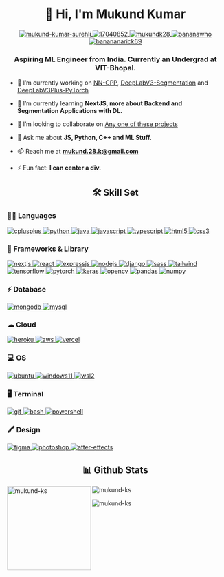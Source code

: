 <h1 align="center">👋 Hi, I'm Mukund Kumar</h1>
<p align="center">
    <a href="https://linkedin.com/in/mukund-kumar-surehli" target="blank">
        <img align="center" src="https://img.shields.io/badge/LinkedIn-0077B5?style=for-the-badge&logo=linkedin&logoColor=whit" alt="mukund-kumar-surehli"/>
    </a>
    <a href="https://stackoverflow.com/users/17040852" target="blank">
        <img align="center" src="https://img.shields.io/badge/Stack_Overflow-FE7A16?style=for-the-badge&logo=stack-overflow&logoColor=white" alt="17040852"/>
    </a>
    <a href="https://instagram.com/mukund.k28?igshid=MmIzYWVlNDQ5Yg==" target="blank">
        <img align="center" src="https://img.shields.io/badge/Instagram-E4405F?style=for-the-badge&logo=instagram&logoColor=white" alt="mukundk28"/>
    </a>
    <a href="https://www.codechef.com/users/bananawho" target="blank">
        <img align="center" src="https://img.shields.io/badge/-CodeChef-5B4638?style=for-the-badge&logo=CodeChef&logoColor=white" alt="bananawho"/>
    </a>
    <a href="https://www.hackerrank.com/banananarick69" target="blank">
        <img align="center" src="https://img.shields.io/badge/-Hackerrank-2EC866?style=for-the-badge&logo=HackerRank&logoColor=white" alt="banananarick69"/>
    </a>
</p>

<h3 align="center">Aspiring ML Engineer from India. Currently an Undergrad at VIT-Bhopal.</h3>

- 🔭 I’m currently working on [NN-CPP](https://github.com/mukund-ks/NN-CPP), [DeepLabV3-Segmentation](https://github.com/mukund-ks/DeepLabV3-Segmentation) and [DeepLabV3Plus-PyTorch](https://github.com/mukund-ks/DeepLabV3Plus-PyTorch)

- 🌱 I’m currently learning **NextJS, more about Backend and Segmentation Applications with DL.**

- 👯 I’m looking to collaborate on [Any one of these projects](https://github.com/codecrafters-io/build-your-own-x)

- 💬 Ask me about **JS, Python, C++ and ML Stuff.**

- 📫 Reach me at **mukund.28.k@gmail.com**

- ⚡ Fun fact: **I can center a div.**

<h2 align="center">🛠️ Skill Set</h2>

<h3 align="left">👩‍💻 Languages</h3>
<p align="left">
    <a href="https://www.w3schools.com/cpp/" target="_blank" rel="noreferrer"> 
        <img src="https://img.shields.io/badge/C%2B%2B-00599C?style=for-the-badge&logo=c%2B%2B&logoColor=white" alt="cplusplus"/> 
    </a> 
    <a href="https://www.python.org" target="_blank" rel="noreferrer"> 
        <img src="https://img.shields.io/badge/Python-FFD43B?style=for-the-badge&logo=python&logoColor=blue" alt="python"/> 
    </a> 
    <a href="https://www.java.com" target="_blank" rel="noreferrer"> 
        <img src="https://img.shields.io/badge/Java-ED8B00?style=for-the-badge&logo=openjdk&logoColor=white" alt="java"/> 
    </a> 
    <a href="https://developer.mozilla.org/en-US/docs/Web/JavaScript" target="_blank" rel="noreferrer"> 
        <img src="https://img.shields.io/badge/JavaScript-323330?style=for-the-badge&logo=javascript&logoColor=F7DF1E" alt="javascript"/>
    </a> 
    <a href="https://www.typescriptlang.org/" target="_blank" rel="noreferrer"> 
        <img src="https://img.shields.io/badge/TypeScript-007ACC?style=for-the-badge&logo=typescript&logoColor=white" alt="typescript"/>
    </a> 
    <a href="https://www.w3.org/html/" target="_blank" rel="noreferrer"> 
        <img src="https://img.shields.io/badge/HTML5-E34F26?style=for-the-badge&logo=html5&logoColor=white" alt="html5"/> 
    </a> 
    <a href="https://www.w3schools.com/css/" target="_blank" rel="noreferrer"> 
        <img src="https://img.shields.io/badge/CSS3-1572B6?style=for-the-badge&logo=css3&logoColor=white" alt="css3"/> 
    </a> 
</p>

<h3 align="left">🚀 Frameworks & Library</h3>
<p align="left"> 
    <a href="https://reactjs.org/" target="_blank" rel="noreferrer"> 
        <img src="https://img.shields.io/badge/React-20232A?style=for-the-badge&logo=react&logoColor=61DAFB" alt="nextjs"/> 
    </a> 
    <a href="https://nextjs.org/" target="_blank" rel="noreferrer"> 
        <img src="https://img.shields.io/badge/next%20js-000000?style=for-the-badge&logo=nextdotjs&logoColor=white" alt="react"/> 
    </a> 
    <a href="https://expressjs.com" target="_blank" rel="noreferrer"> 
        <img src="https://img.shields.io/badge/Express%20js-000000?style=for-the-badge&logo=express&logoColor=white" alt="expressjs"/> 
    </a> 
    <a href="https://nodejs.org" target="_blank" rel="noreferrer"> 
        <img src="https://img.shields.io/badge/Node%20js-339933?style=for-the-badge&logo=nodedotjs&logoColor=white" alt="nodejs"/> 
    </a> 
    <a href="https://www.djangoproject.com/" target="_blank" rel="noreferrer"> 
        <img src="https://img.shields.io/badge/Django-092E20?style=for-the-badge&logo=django&logoColor=green" alt="django"/> 
    </a> 
    <a href="https://sass-lang.com" target="_blank" rel="noreferrer"> 
        <img src="https://img.shields.io/badge/Sass-CC6699?style=for-the-badge&logo=sass&logoColor=white" alt="sass"/> 
    </a> 
     <a href="https://tailwindcss.com/" target="_blank" rel="noreferrer"> 
        <img src="https://img.shields.io/badge/Tailwind_CSS-38B2AC?style=for-the-badge&logo=tailwind-css&logoColor=white" alt="tailwind"/> 
    </a> 
    <a href="https://www.tensorflow.org" target="_blank" rel="noreferrer"> 
        <img src="https://img.shields.io/badge/TensorFlow-FF6F00?style=for-the-badge&logo=TensorFlow&logoColor=white" alt="tensorflow"/> 
    </a> 
    <a href="https://pytorch.org/" target="_blank" rel="noreferrer"> 
        <img src="https://img.shields.io/badge/PyTorch-EE4C2C?style=for-the-badge&logo=pytorch&logoColor=white" alt="pytorch"/> 
    </a> 
    <a href="https://keras.io/" target="_blank" rel="noreferrer"> 
        <img src="https://img.shields.io/badge/Keras-FF0000?style=for-the-badge&logo=keras&logoColor=white" alt="keras"/> 
    </a> 
    <a href="https://opencv.org/" target="_blank" rel="noreferrer"> 
        <img src="https://img.shields.io/badge/OpenCV-27338e?style=for-the-badge&logo=OpenCV&logoColor=white" alt="opencv"/> 
    </a>
    <a href="https://pandas.pydata.org/" target="_blank" rel="noreferrer"> 
        <img src="https://img.shields.io/badge/Pandas-2C2D72?style=for-the-badge&logo=pandas&logoColor=white" alt="pandas"/> 
    </a> 
    <a href="https://numpy.org/" target="_blank" rel="noreferrer"> 
        <img src="https://img.shields.io/badge/Numpy-777BB4?style=for-the-badge&logo=numpy&logoColor=white" alt="numpy"/> 
    </a> 
<p>

<h3 align="left">⚡ Database</h3>
<p align="left">
    <a href="https://www.mongodb.com/" target="_blank" rel="noreferrer"> 
        <img src="https://img.shields.io/badge/MongoDB-4EA94B?style=for-the-badge&logo=mongodb&logoColor=white" alt="mongodb"/> 
    </a> 
    <a href="https://www.mysql.com/" target="_blank" rel="noreferrer"> 
        <img src="https://img.shields.io/badge/MySQL-005C84?style=for-the-badge&logo=mysql&logoColor=white" alt="mysql"/> 
    </a> 
</p>

<h3 align="left">☁ Cloud</h3>
<p align="left">
   <a href="https://heroku.com" target="_blank" rel="noreferrer"> 
        <img src="https://img.shields.io/badge/Heroku-430098?style=for-the-badge&logo=heroku&logoColor=white" alt="heroku"/> 
    </a> 
   <a href="https://aws.amazon.com/" target="_blank" rel="noreferrer"> 
        <img src="https://img.shields.io/badge/Amazon_AWS-FF9900?style=for-the-badge&logo=amazonaws&logoColor=white" alt="aws"/> 
    </a> 
   <a href="https://vercel.com/" target="_blank" rel="noreferrer"> 
        <img src="https://img.shields.io/badge/Vercel-000000?style=for-the-badge&logo=vercel&logoColor=white" alt="vercel"/> 
    </a> 
</p>

<h3 align="left">💻 OS</h3>
<p align="left">
    <a href="https://ubuntu.com/" target="_blank" rel="noreferrer"> 
        <img src="https://img.shields.io/badge/Ubuntu-E95420?style=for-the-badge&logo=ubuntu&logoColor=white" alt="ubuntu"/> 
    </a>
    <a href="https://www.microsoft.com/en-in/windows/windows-11?r=1" target="_blank" rel="noreferrer"> 
        <img src="https://img.shields.io/badge/Windows_11-0078d4?style=for-the-badge&logo=windows-11&logoColor=white" alt="windows11"/> 
    </a>
    <a href="https://learn.microsoft.com/en-us/windows/wsl/about" target="_blank" rel="noreferrer"> 
        <img src="https://img.shields.io/badge/WSL-0a97f5?style=for-the-badge&logo=linux&logoColor=white" alt="wsl2"/> 
    </a>
</p>

<h3 align="left">🖥️ Terminal</h3>
<p align="left">
    <a href="https://git-scm.com/" target="_blank" rel="noreferrer"> 
        <img src="https://img.shields.io/badge/GIT-E44C30?style=for-the-badge&logo=git&logoColor=white" alt="git"/> 
    </a>
    <a href="https://git-scm.com/" target="_blank" rel="noreferrer"> 
        <img src="https://img.shields.io/badge/GNU%20Bash-4EAA25?style=for-the-badge&logo=GNU%20Bash&logoColor=white" alt="bash"/> 
    </a>
    <a href="https://git-scm.com/" target="_blank" rel="noreferrer"> 
        <img src="https://img.shields.io/badge/powershell-5391FE?style=for-the-badge&logo=powershell&logoColor=white" alt="powershell"/> 
    </a>
</p>

<h3 align="left">🖍 Design</h3>
<p align="left">
    <a href="https://www.figma.com/" target="_blank" rel="noreferrer"> 
        <img src="https://img.shields.io/badge/Figma-F24E1E?style=for-the-badge&logo=figma&logoColor=white" alt="figma"/> 
    </a> 
    <a href="https://www.adobe.com/in/products/photoshop.html" target="_blank" rel="noreferrer"> 
        <img src="https://img.shields.io/badge/Adobe%20Photoshop-31A8FF?style=for-the-badge&logo=Adobe%20Photoshop&logoColor=black" alt="photoshop"/> 
    </a> 
    <a href="https://www.adobe.com/in/products/aftereffects.html" target="_blank" rel="noreferrer"> 
        <img src="https://img.shields.io/badge/Adobe%20after%20affects-CF96FD?style=for-the-badge&logo=Adobe%20after%20effects&logoColor=393665" alt="after-effects"/> 
    </a> 
</p>

<h2 align="center">📊 Github Stats</h2>
<!-- <p>
    <img align="center" src="https://github-profile-summary-cards.vercel.app/api/cards/profile-details?username=mukund-ks&theme=dracula" alt="mukund-ks">
</p> -->
<p>
    <img 
        align="left" 
        src="https://github-readme-stats.vercel.app/api/top-langs?username=mukund-ks&show_icons=true&theme=dracula&hide_border=true&locale=en&layout=donut&hide=html,css,jupyter%20notebook&size_weight=0.5&count_weight=0.5&langs_count=8&card_width=320" 
        height=195 
        alt="mukund-ks" 
    />
</p>

<p>
    <img align="center" src="https://github-readme-stats.vercel.app/api?username=mukund-ks&show_icons=true&theme=dracula&hide_border=true&locale=en" alt="mukund-ks" />
</p>

<p>
    <img align="center" src="https://github-readme-streak-stats.herokuapp.com/?user=mukund-ks&theme=dracula&hide_border=true" alt="mukund-ks" />
</p>

